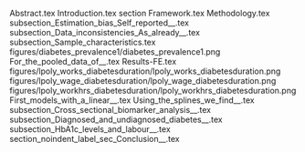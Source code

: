Abstract.tex
Introduction.tex
section Framework.tex
Methodology.tex
subsection_Estimation_bias_Self_reported__.tex
subsection_Data_inconsistencies_As_already__.tex
subsection_Sample_characteristics.tex
figures/diabetes_prevalence1/diabetes_prevalence1.png
For_the_pooled_data_of__.tex
Results-FE.tex
figures/lpoly_works_diabetesduration/lpoly_works_diabetesduration.png
figures/lpoly_wage_diabetesduration/lpoly_wage_diabetesduration.png
figures/lpoly_workhrs_diabetesduration/lpoly_workhrs_diabetesduration.png
First_models_with_a_linear__.tex
Using_the_splines_we_find__.tex
subsection_Cross_sectional_biomarker_analysis__.tex
subsection_Diagnosed_and_undiagnosed_diabetes__.tex
subsection_HbA1c_levels_and_labour__.tex
section_noindent_label_sec_Conclusion__.tex